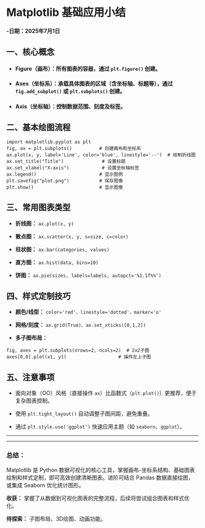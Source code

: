 # Matplotlib 基础应用小结
#### -日期：2025年7月1日

## 一、核心概念
- #### Figure（画布）：所有图表的容器，通过 `plt.figure()` 创建。

- #### Axes（坐标系）：承载具体图表的区域（含坐标轴、标题等），通过 `fig.add_subplot()` 或 `plt.subplots()` 创建。

- #### Axis（坐标轴）：控制数据范围、刻度及标签。

## 二、基本绘图流程

```
import matplotlib.pyplot as plt
fig, ax = plt.subplots()          # 创建画布和坐标系
ax.plot(x, y, label='Line', color='blue', linestyle='--')  # 绘制折线图
ax.set_title("Title")              # 设置标题
ax.set_xlabel("X-axis")            # 设置坐标轴标签
ax.legend()                       # 显示图例
plt.savefig("plot.png")           # 保存图像
plt.show()                        # 显示图像
```

## 三、常用图表类型
- **折线图：** `ax.plot(x, y)`

- **散点图：** `ax.scatter(x, y, s=size, c=color)`

- **柱状图：** `ax.bar(categories, values)`

- **直方图：** `ax.hist(data, bins=10)`

- **饼图：** `ax.pie(sizes, labels=labels, autopct='%1.1f%%')`

## 四、样式定制技巧
- **颜色/线型：** `color='red'、linestyle='dotted'、marker='o'`

- **网格/刻度：** `ax.grid(True)、ax.set_xticks([0,1,2])`

- **多子图布局：**
```
fig, axes = plt.subplots(nrows=2, ncols=2)  # 2x2子图
axes[0,0].plot(x1, y1)                   # 操作左上子图
```

## 五、注意事项
 - 面向对象（OO）风格（直接操作 `ax`）比函数式（`plt.plot()`）更推荐，便于复杂图表控制。

 - 使用 `plt.tight_layout()` 自动调整子图间距，避免重叠。

 - 通过 `plt.style.use('ggplot')` 快速应用主题（如 `seaborn`、`ggplot`）。
___
___
### 总结：
Matplotlib 是 Python 数据可视化的核心工具，掌握画布-坐标系结构、基础图表绘制和样式定制，即可高效创建清晰图表。进阶可结合 Pandas 数据直接绘图，或集成 Seaborn 优化统计图形。


**收获：** 掌握了从数据到可视化图表的完整流程，后续将尝试组合图表和样式优化。

**待探索：** 子图布局、3D绘图、动画功能。